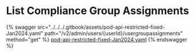 # List Compliance Group Assignments

{% swagger src="../../../.gitbook/assets/pod-api-restricted-fixed-Jan2024.yaml" path="/v2/admin/users/{userId}/usergroupassignments" method="get" %}
[pod-api-restricted-fixed-Jan2024.yaml](../../../.gitbook/assets/pod-api-restricted-fixed-Jan2024.yaml)
{% endswagger %}
